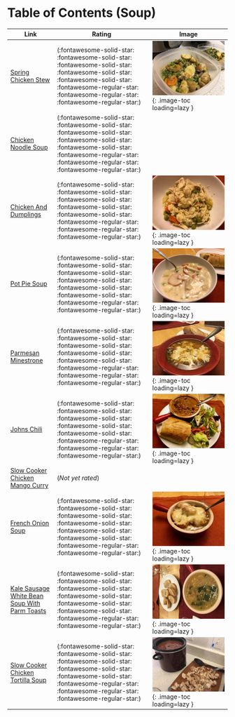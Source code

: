 # Table of Contents (Soup)

| Link | Rating | Image |
| -- | -- | -- |
| [Spring Chicken Stew](../spring_chicken_stew) | (:fontawesome-solid-star: :fontawesome-solid-star: :fontawesome-solid-star: :fontawesome-solid-star: :fontawesome-solid-star: :fontawesome-regular-star: :fontawesome-regular-star: :fontawesome-regular-star:) | ![spring_chicken_stew.jpeg](./spring_chicken_stew.jpeg){: .image-toc loading=lazy } |
| [Chicken Noodle Soup](../chicken_noodle_soup) | (:fontawesome-solid-star: :fontawesome-solid-star: :fontawesome-solid-star: :fontawesome-solid-star: :fontawesome-solid-star: :fontawesome-regular-star: :fontawesome-regular-star: :fontawesome-regular-star:) | <!-- TODO: Capture image --> |
| [Chicken And Dumplings](../chicken_and_dumplings) | (:fontawesome-solid-star: :fontawesome-solid-star: :fontawesome-solid-star: :fontawesome-solid-star: :fontawesome-solid-star: :fontawesome-regular-star: :fontawesome-regular-star: :fontawesome-regular-star:) | ![chicken_and_dumplings.jpeg](./chicken_and_dumplings.jpeg){: .image-toc loading=lazy } |
| [Pot Pie Soup](../pot_pie_soup) | (:fontawesome-solid-star: :fontawesome-solid-star: :fontawesome-solid-star: :fontawesome-solid-star: :fontawesome-solid-star: :fontawesome-solid-star: :fontawesome-regular-star: :fontawesome-regular-star:) | ![pot_pie_soup.jpeg](./pot_pie_soup.jpeg){: .image-toc loading=lazy } |
| [Parmesan Minestrone](../parmesan_minestrone) | (:fontawesome-solid-star: :fontawesome-solid-star: :fontawesome-solid-star: :fontawesome-solid-star: :fontawesome-solid-star: :fontawesome-regular-star: :fontawesome-regular-star: :fontawesome-regular-star:) | ![parmesan_minestrone.jpeg](./parmesan_minestrone.jpeg){: .image-toc loading=lazy } |
| [Johns Chili](../johns_chili) | (:fontawesome-solid-star: :fontawesome-solid-star: :fontawesome-solid-star: :fontawesome-solid-star: :fontawesome-solid-star: :fontawesome-regular-star: :fontawesome-regular-star: :fontawesome-regular-star:) | ![johns_chili.jpeg](./johns_chili.jpeg){: .image-toc loading=lazy } |
| [Slow Cooker Chicken Mango Curry](../slow_cooker_chicken_mango_curry) | (*Not yet rated*) | <!-- TODO: Capture image --> |
| [French Onion Soup](../french_onion_soup) | (:fontawesome-solid-star: :fontawesome-solid-star: :fontawesome-solid-star: :fontawesome-solid-star: :fontawesome-solid-star: :fontawesome-solid-star: :fontawesome-regular-star: :fontawesome-regular-star:) | ![french_onion_soup.jpeg](./french_onion_soup.jpeg){: .image-toc loading=lazy } |
| [Kale Sausage White Bean Soup With Parm Toasts](../kale_sausage_white_bean_soup_with_parm_toasts) | (:fontawesome-solid-star: :fontawesome-solid-star: :fontawesome-solid-star: :fontawesome-solid-star: :fontawesome-solid-star: :fontawesome-solid-star: :fontawesome-regular-star: :fontawesome-regular-star:) | ![kale_sausage_white_bean_soup_with_parm_toasts.jpeg](./kale_sausage_white_bean_soup_with_parm_toasts.jpeg){: .image-toc loading=lazy } |
| [Slow Cooker Chicken Tortilla Soup](../slow_cooker_chicken_tortilla_soup) | (:fontawesome-solid-star: :fontawesome-solid-star: :fontawesome-solid-star: :fontawesome-solid-star: :fontawesome-solid-star: :fontawesome-regular-star: :fontawesome-regular-star: :fontawesome-regular-star:) | ![slow_cooker_chicken_tortilla_soup.jpg](./slow_cooker_chicken_tortilla_soup.jpg){: .image-toc loading=lazy } |